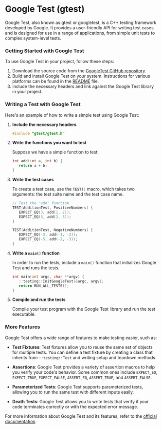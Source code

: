 # Google Test (gtest)

Google Test, also known as gtest or googletest, is a C++ testing framework developed by Google. It provides a user-friendly API for writing test cases and is designed for use in a range of applications, from simple unit tests to complex system-level tests. 

### Getting Started with Google Test

To use Google Test in your project, follow these steps:

1. Download the source code from the [GoogleTest GitHub repository](https://github.com/google/googletest).
2. Build and install Google Test on your system. Instructions for various platforms can be found in the [README](https://github.com/google/googletest/blob/master/googletest/README.md) file.
3. Include the necessary headers and link against the Google Test library in your project.

### Writing a Test with Google Test

Here's an example of how to write a simple test using Google Test:

1. **Include the necessary headers**
   ```cpp
   #include "gtest/gtest.h"
   ```

2. **Write the functions you want to test**

   Suppose we have a simple function to test:
   ```cpp
   int add(int a, int b) {
      return a + b;
   }
   ```

3. **Write the test cases**

   To create a test case, use the `TEST()` macro, which takes two arguments: the test suite name and the test case name.

   ```cpp
   // Test the 'add' function.
   TEST(AdditionTest, PositiveNumbers) {
      EXPECT_EQ(3, add(1, 2));
      EXPECT_EQ(5, add(2, 3));
   }

   TEST(AdditionTest, NegativeNumbers) {
      EXPECT_EQ(-3, add(-1, -2));
      EXPECT_EQ(-5, add(-2, -3));
   }
   ```

4. **Write a `main()` function**

   In order to run the tests, include a `main()` function that initializes Google Test and runs the tests.

   ```cpp
   int main(int argc, char **argv) {
      ::testing::InitGoogleTest(&argc, argv);
      return RUN_ALL_TESTS();
   }
   ```

5. **Compile and run the tests**

   Compile your test program with the Google Test library and run the test executable.

### More Features

Google Test offers a wide range of features to make testing easier, such as:

- **Test Fixtures**: Test fixtures allow you to reuse the same set of objects for multiple tests. You can define a test fixture by creating a class that inherits from `::testing::Test` and writing setup and teardown methods.

- **Assertions**: Google Test provides a variety of assertion macros to help you verify your code's behavior. Some common ones include `EXPECT_EQ`, `EXPECT_TRUE`, `EXPECT_FALSE`, `ASSERT_EQ`, `ASSERT_TRUE`, and `ASSERT_FALSE`.

- **Parameterized Tests**: Google Test supports parameterized tests, allowing you to run the same test with different inputs easily.

- **Death Tests**: Google Test allows you to write tests that verify if your code terminates correctly or with the expected error message.

For more information about Google Test and its features, refer to the [official documentation](https://github.com/google/googletest/blob/master/googletest/docs/primer.md).